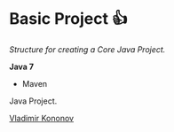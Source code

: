 # Basic Project :+1:

*Structure for creating a Core Java Project.*

**Java 7**

* Maven

Java Project.

[Vladimir Kononov](https://github.com/vladimirkononov/)